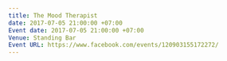 ```yaml
---
title: The Mood Therapist
date: 2017-07-05 21:00:00 +07:00
Event date: 2017-07-05 21:00:00 +07:00
Venue: Standing Bar
Event URL: https://www.facebook.com/events/120903155172272/
---
```


